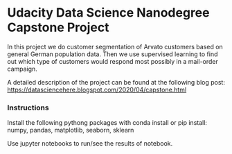 # Udacity Data Science Nanodegree Capstone Project

In this project we do customer segmentation of Arvato customers based on general German population data.
Then we use supervised learning to find out which type of customers would respond most possibly in a mail-order campaign.

A detailed description of the project can be found at the following blog post:
https://datasciencehere.blogspot.com/2020/04/capstone.html

### Instructions

Install the following pythong packages with conda install or pip install:
numpy, pandas, matplotlib, seaborn, sklearn

Use jupyter notebooks to run/see the results of notebook.
